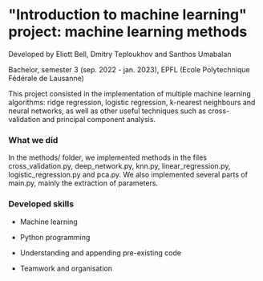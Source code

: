 # "Introduction to machine learning" project: machine learning methods

Developed by Eliott Bell, Dmitry Teploukhov and Santhos Umabalan

Bachelor, semester 3 (sep. 2022 - jan. 2023), EPFL (Ecole Polytechnique Fédérale de Lausanne)

This project consisted in the implementation of multiple machine learning algorithms: ridge regression, logistic regression, k-nearest neighbours and neural networks, as well as other useful techniques such as cross-validation and principal component analysis.

### What we did

In the methods/ folder, we implemented methods in the files cross_validation.py, deep_network.py, knn.py, linear_regression.py, logistic_regression.py and pca.py. We also implemented several parts of main.py, mainly the extraction of parameters.

### Developed skills

- Machine learning

- Python programming

- Understanding and appending pre-existing code

- Teamwork and organisation